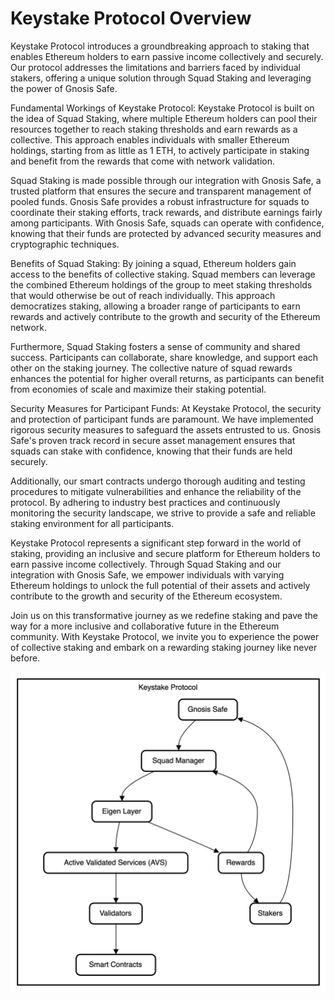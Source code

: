# Keystake Protocol Overview

Keystake Protocol introduces a groundbreaking approach to staking that enables Ethereum holders to earn passive income collectively and securely. Our protocol addresses the limitations and barriers faced by individual stakers, offering a unique solution through Squad Staking and leveraging the power of Gnosis Safe.

Fundamental Workings of Keystake Protocol: Keystake Protocol is built on the idea of Squad Staking, where multiple Ethereum holders can pool their resources together to reach staking thresholds and earn rewards as a collective. This approach enables individuals with smaller Ethereum holdings, starting from as little as 1 ETH, to actively participate in staking and benefit from the rewards that come with network validation.

Squad Staking is made possible through our integration with Gnosis Safe, a trusted platform that ensures the secure and transparent management of pooled funds. Gnosis Safe provides a robust infrastructure for squads to coordinate their staking efforts, track rewards, and distribute earnings fairly among participants. With Gnosis Safe, squads can operate with confidence, knowing that their funds are protected by advanced security measures and cryptographic techniques.

Benefits of Squad Staking: By joining a squad, Ethereum holders gain access to the benefits of collective staking. Squad members can leverage the combined Ethereum holdings of the group to meet staking thresholds that would otherwise be out of reach individually. This approach democratizes staking, allowing a broader range of participants to earn rewards and actively contribute to the growth and security of the Ethereum network.

Furthermore, Squad Staking fosters a sense of community and shared success. Participants can collaborate, share knowledge, and support each other on the staking journey. The collective nature of squad rewards enhances the potential for higher overall returns, as participants can benefit from economies of scale and maximize their staking potential.

Security Measures for Participant Funds: At Keystake Protocol, the security and protection of participant funds are paramount. We have implemented rigorous security measures to safeguard the assets entrusted to us. Gnosis Safe's proven track record in secure asset management ensures that squads can stake with confidence, knowing that their funds are held securely.

Additionally, our smart contracts undergo thorough auditing and testing procedures to mitigate vulnerabilities and enhance the reliability of the protocol. By adhering to industry best practices and continuously monitoring the security landscape, we strive to provide a safe and reliable staking environment for all participants.

Keystake Protocol represents a significant step forward in the world of staking, providing an inclusive and secure platform for Ethereum holders to earn passive income collectively. Through Squad Staking and our integration with Gnosis Safe, we empower individuals with varying Ethereum holdings to unlock the full potential of their assets and actively contribute to the growth and security of the Ethereum ecosystem.

Join us on this transformative journey as we redefine staking and pave the way for a more inclusive and collaborative future in the Ethereum community. With Keystake Protocol, we invite you to experience the power of collective staking and embark on a rewarding staking journey like never before.

![](<.gitbook/assets/image (1).png>)

